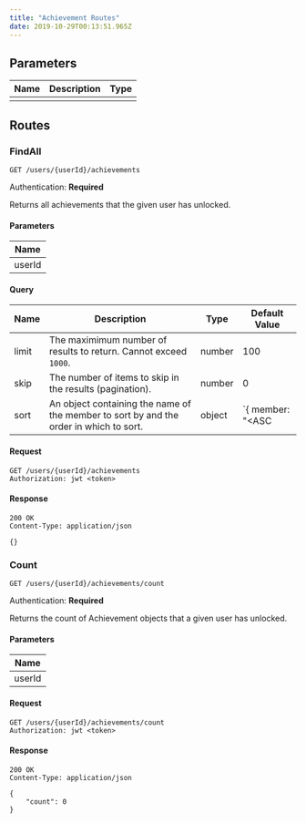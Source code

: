 ```yaml
---
title: "Achievement Routes"
date: 2019-10-29T00:13:51.965Z
---
```




## Parameters
| Name       | Description                           |  Type |
| ---------- | ------------------------------------- | ----- |
|  |  |  |

## Routes

### FindAll
`GET /users/{userId}/achievements`

Authentication: **Required**

Returns all achievements that the given user has unlocked.

#### Parameters
| Name       |
| ---------- |
| userId |

#### Query
| Name       | Description | Type | Default Value |
| ---------- | ---------------------------------------------------------------- | ------ | ------------- |
| limit      | The maximimum number of results to return. Cannot exceed `1000`. | number | 100           |
| skip       | The number of items to skip in the results (pagination).         | number | 0             |
| sort       | An object containing the name of the member to sort by and the order in which to sort. | object | `{ member: "<ASC|DESC>" } |

#### Request
```http
GET /users/{userId}/achievements
Authorization: jwt <token>
```

#### Response
```http
200 OK
Content-Type: application/json

{}
```

### Count
`GET /users/{userId}/achievements/count`

Authentication: **Required**

Returns the count of Achievement objects that a given user has unlocked.

#### Parameters
| Name       |
| ---------- |
| userId |

#### Request
```http
GET /users/{userId}/achievements/count
Authorization: jwt <token>
```

#### Response
```http
200 OK
Content-Type: application/json

{
    "count": 0
}
```

